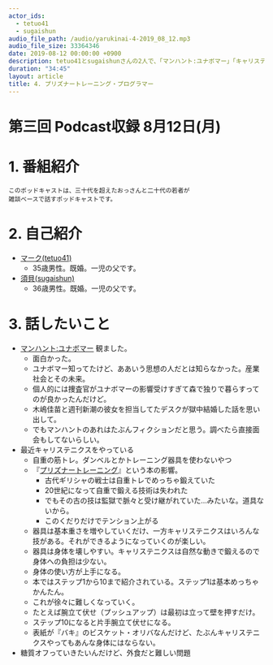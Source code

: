 ```yaml
---
actor_ids:
  - tetuo41
  - sugaishun
audio_file_path: /audio/yarukinai-4-2019_08_12.mp3
audio_file_size: 33364346
date: 2019-08-12 00:00:00 +0900
description: tetuo41とsugaishunさんの2人で、「マンハント:ユナボマー」「キャリステニクス」について話しました。
duration: "34:45"
layout: article
title: 4. プリズナートレーニング・プログラマー
---
```


# 第三回 Podcast収録 8月12日(月)

# 1. 番組紹介
    このポッドキャストは、三十代を超えたおっさんと二十代の若者が
    雑談ベースで話すポッドキャストです。

# 2. 自己紹介
- [マーク(tetuo41)](https://twitter.com/tetuo41)
    - 35歳男性。既婚。一児の父です。
- [須貝(sugaishun)](https://twitter.com/sugaishun)
    - 36歳男性。既婚。一児の父です。

# 3. 話したいこと
- [マンハント:ユナボマー](https://www.netflix.com/title/80176878) 観ました。
    - 面白かった。
    - ユナボマー知ってたけど、ああいう思想の人だとは知らなかった。産業社会とその未来。
    - 個人的には捜査官がユナボマーの影響受けすぎて森で独りで暮らすってのが良かったんだけど。
    - 木嶋佳苗と週刊新潮の彼女を担当してたデスクが獄中結婚した話を思い出して。
    - でもマンハントのあれはたぶんフィクションだと思う。調べたら直接面会もしてないらしい。
- 最近キャリステニクスをやっている
    - 自重の筋トレ。ダンベルとかトレーニング器具を使わないやつ
    - 『[プリズナートレーニング](https://www.amazon.co.jp/dp/B0746H85JW/)』という本の影響。
        - 古代ギリシャの戦士は自重トレでめっちゃ鍛えていた
        - 20世紀になって自重で鍛える技術は失われた
        - でもその古の技は監獄で脈々と受け継がれていた…みたいな。道具ないから。
        - このくだりだけでテンション上がる
    - 器具は基本重さを増やしていくだけ、一方キャリステニクスはいろんな技がある。それができるようになっていくのが楽しい。
    - 器具は身体を壊しやすい。キャリステニクスは自然な動きで鍛えるので身体への負担は少ない。
    - 身体の使い方が上手になる。
    - 本ではステップ1から10まで紹介されている。ステップ1は基本めっちゃかんたん。
    - これが徐々に難しくなっていく。
    - たとえば腕立て伏せ（プッシュアップ）は最初は立って壁を押すだけ。
    - ステップ10になると片手腕立て伏せになる。
    - 表紙が『バキ』のビスケット・オリバなんだけど、たぶんキャリステニクスやってもあんな身体にはならない。
- 糖質オフっていきたいんだけど、外食だと難しい問題
